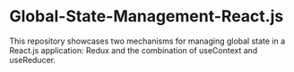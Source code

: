 # Global-State-Management-React.js
This repository showcases two mechanisms for managing global state in a React.js application: Redux and the combination of useContext and useReducer. 
